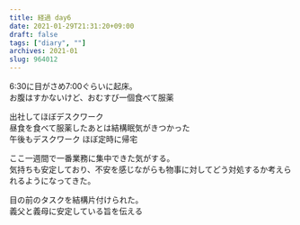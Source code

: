 ```yaml
---
title: 経過 day6
date: 2021-01-29T21:31:20+09:00
draft: false
tags: ["diary", ""]
archives: 2021-01
slug: 964012
---
```

6:30に目がさめ7:00ぐらいに起床。  
お腹はすかないけど、おむすび一個食べて服薬

出社してほぼデスクワーク  
昼食を食べて服薬したあとは結構眠気がきつかった  
午後もデスクワーク
ほぼ定時に帰宅

ここ一週間で一番業務に集中できた気がする。  
気持ちも安定しており、不安を感じながらも物事に対してどう対処するか考えられるようになってきた。

目の前のタスクを結構片付けられた。  
義父と義母に安定している旨を伝える

